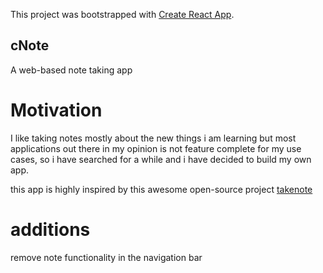 This project was bootstrapped with [Create React App](https://github.com/facebook/create-react-app).

## cNote

A web-based note taking app

# Motivation

I like taking notes mostly about the new things i am learning but most applications
out there in my opinion is not feature complete for my use cases, so i have searched
for a while and i have decided to build my own app.

this app is highly inspired by this awesome open-source project
[takenote](https://github.com/taniarascia/takenote)

# additions

remove note functionality in the navigation bar
